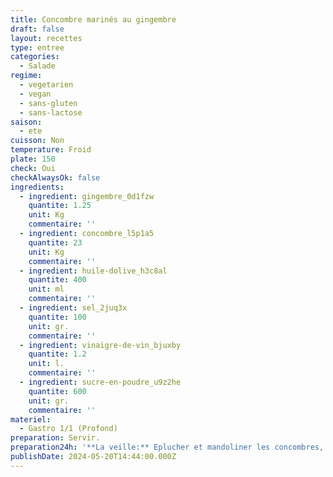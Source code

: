 ```yaml
---
title: Concombre marinés au gingembre
draft: false
layout: recettes
type: entree
categories:
  - Salade
regime:
  - vegetarien
  - vegan
  - sans-gluten
  - sans-lactose
saison:
  - ete
cuisson: Non
temperature: Froid
plate: 150
check: Oui
checkAlwaysOk: false
ingredients:
  - ingredient: gingembre_0d1fzw
    quantite: 1.25
    unit: Kg
    commentaire: ''
  - ingredient: concombre_l5p1a5
    quantite: 23
    unit: Kg
    commentaire: ''
  - ingredient: huile-dolive_h3c8al
    quantite: 400
    unit: ml
    commentaire: ''
  - ingredient: sel_2juq3x
    quantite: 100
    unit: gr.
    commentaire: ''
  - ingredient: vinaigre-de-vin_bjuxby
    quantite: 1.2
    unit: l.
    commentaire: ''
  - ingredient: sucre-en-poudre_u9z2he
    quantite: 600
    unit: gr.
    commentaire: ''
materiel:
  - Gastro 1/1 (Profond)
preparation: Servir.
preparation24h: '**La veille:** Eplucher et mandoliner les concombres, râper le gingembre. Tout mélanger.'
publishDate: 2024-05-20T14:44:00.000Z
---
```

